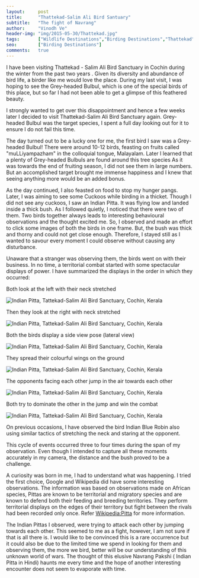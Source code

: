 ```yaml
---
layout:     post
title:      "Thattekad-Salim Ali Bird Santuary"
subtitle:   "The fight of Navrang"
author:     "Vinodh Ve"
header-img: "img/2015-05-30/Thattekad.jpg"
tags:       ["Wildlife Destinations","Birding Destinations","Thattekad"]
seo:		["Birding Destinations"]
comments:   true
---
```


<p> I have been visiting Thattekad - Salim Ali Bird Sanctuary in Cochin during the winter from the past two years . Given its diversity and abundance of bird life, a birder like me would love the place. During my last visit, I was hoping to see the Grey-headed Bulbul, which is one of the special birds of this place, but so far I had not been able to get a glimpse of this feathered beauty. </p>

<p>I strongly wanted to get over this disappointment and hence a few weeks later I decided to visit Thattekad-Salim Ali Bird Sanctuary again.  Grey-headed Bulbul was the target species, I spent a full day looking out for it to ensure I do not fail this time.</p>

<p>The day turned out to be a lucky one for me, the first bird I saw was a Grey-headed Bulbul!  There were around 10-12 birds, feasting on fruits called "muLLiyampazham" in the colloquial tongue, Malayalam. Later I learned that a plenty of Grey-headed Bulbuls are found around this tree species  As it was towards the end of fruiting season, I did not see them in large numbers.  But an accomplished target brought me immense happiness and I knew that seeing anything more would be an added bonus.</p>

<p>As the day continued, I also feasted on food to stop my hunger pangs.  Later, I was aiming to see some Cuckoos  while birding in a thicket. Though I did not see any cuckoos, I saw an Indian Pitta. It was  flying low and landed inside a thick bush. As I followed  quietly, I noticed that there were two of them. Two birds together always leads to interesting behavioural observations and the thought excited me. So, I observed and made an effort to click some images of both the birds in one frame. But, the bush was  thick and thorny and could not get close enough. Therefore, I stayed still as I wanted to savour every moment I could observe without causing any disturbance.</p>

<p>Unaware that a stranger was observing them, the birds went on with their business. In no time,  a territorial combat started with some spectacular displays of power.  I have summarized the displays in the order in which they occurred:</p>

<p>Both look at the left with their  neck stretched</p>
<img src="{{ site.baseurl }}/img/2015-05-30/Thattekad1.jpg" alt="Indian Pitta, Tattekad-Salim Ali Bird Sanctuary, Cochin, Kerala">

<p>Then they look at the right with neck stretched</p>
<img src="{{ site.baseurl }}/img/2015-05-30/Thattekad2.jpg" alt="Indian Pitta, Tattekad-Salim Ali Bird Sanctuary, Cochin, Kerala">

<p>Both the birds display a side view pose (lateral view)</p>
<img src="{{ site.baseurl }}/img/2015-05-30/Thattekad3.jpg" alt="Indian Pitta, Tattekad-Salim Ali Bird Sanctuary, Cochin, Kerala">

<p>They spread their colourful wings on the ground</p>
<img src="{{ site.baseurl }}/img/2015-05-30/Thattekad4.jpg" alt="Indian Pitta, Tattekad-Salim Ali Bird Sanctuary, Cochin, Kerala">

<p>The opponents facing each other jump in the air towards each other</p>
<img src="{{ site.baseurl }}/img/2015-05-30/Thattekad5.jpg" alt="Indian Pitta, Tattekad-Salim Ali Bird Sanctuary, Cochin, Kerala">

<p>Both try to dominate the other in the jump and win the combat</p>
<img src="{{ site.baseurl }}/img/2015-05-30/Thattekad6.jpg" alt="Indian Pitta, Tattekad-Salim Ali Bird Sanctuary, Cochin, Kerala">

<p>On previous occasions, I have observed the bird Indian Blue Robin also using similar tactics of stretching the neck and staring at the opponent.</p>

<p>This cycle of events occurred three to four times during the span of my observation.  Even though I intended to capture all these moments accurately in my camera, the distance and the bush proved to be a challenge.</p>

<p>A curiosity was born in me, I had to understand what was happening. I tried the first choice, Google and Wikipedia did have some interesting observations. The information was based on observations made on African species, Pittas are known to be territorial and migratory species and are known to defend both their feeding and breeding territories.  They perform territorial displays on the edges of their territory but fight between the rivals had been recorded only once. Refer <a href=" http://en.wikipedia.org/wiki/Pitta">Wikipedia:Pitta</a> for more information.</p>

<p>The Indian Pittas I observed, were trying to attack each other by jumping towards each other. This seemed to me as a fight, however, I am not sure if that is all there is.  I would like to be convinced this is a rare occurrence but it could also be due to the limited time we spend in looking for them and observing them, the more we bird, better will be our understanding of this unknown world of wars.   The thought of this elusive Navrang  Pakshi ( Indian Pitta in Hindi) haunts me every time and the hope of another interesting encounter does not seem to evaporate with time.</p>